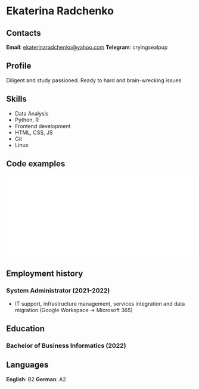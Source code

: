 # Ekaterina Radchenko
## Contacts
**Email**: ekaterinaradchenko@yahoo.com
**Telegram**: cryingsealpup


## Profile
Diligent and study passioned. Ready to hard and brain-wrecking issues


## Skills 
* Data Analysis
* Python, R
* Frontend development
* HTML, CSS, JS
* Git
* Linux


## Code examples
![This is only to have something here](code_block.svg)


## Employment history
### System Administrator (2021-2022)
+ IT support, infrastructure management, services integration and data migration (Google Workspace -> Microsoft 365)

## Education
### Bachelor of Business Informatics (2022)

## Languages
**English**: B2
**German**: A2 